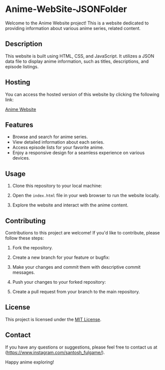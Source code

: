 # Anime-WebSite-JSONFolder

Welcome to the Anime Website project! This is a website dedicated to providing information about various anime series, related content.

## Description

This website is built using HTML, CSS, and JavaScript. It utilizes a JSON data file to display anime information, such as titles, descriptions, and episode listings.

## Hosting

You can access the hosted version of this website by clicking the following link:

[Anime Website]([https://gojoanimezone.netlify.app/])

## Features

- Browse and search for anime series.
- View detailed information about each series.
- Access episode lists for your favorite anime.
- Enjoy a responsive design for a seamless experience on various devices.

## Usage

1. Clone this repository to your local machine:
   
2. Open the `index.html` file in your web browser to run the website locally.

3. Explore the website and interact with the anime content.

## Contributing

Contributions to this project are welcome! If you'd like to contribute, please follow these steps:

1. Fork the repository.

2. Create a new branch for your feature or bugfix:
   
3. Make your changes and commit them with descriptive commit messages.

4. Push your changes to your forked repository:

5. Create a pull request from your branch to the main repository.

## License

This project is licensed under the [MIT License](LICENSE).

## Contact

If you have any questions or suggestions, please feel free to contact us at (https://www.instagram.com/santosh_fulgame/).

Happy anime exploring!





